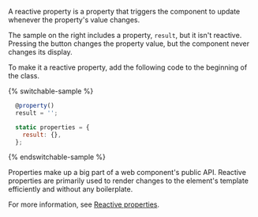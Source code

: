 A reactive property is a property that triggers the component to update whenever the property's value changes.

The sample on the right includes a property, `result`, but it isn't reactive. Pressing the button changes the property value, but the component never changes its display.

To make it a reactive property, add the following code to the beginning of the class.

{% switchable-sample %}

```ts
  @property()
  result = '';
```

```js
  static properties = {
    result: {},
  };
```

{% endswitchable-sample %}

Properties make up a big part of a web component's public API. Reactive properties are primarily used to render changes to the element's template efficiently and without any boilerplate.

For more information, see [Reactive properties](https://lit.dev/docs/components/properties/).
